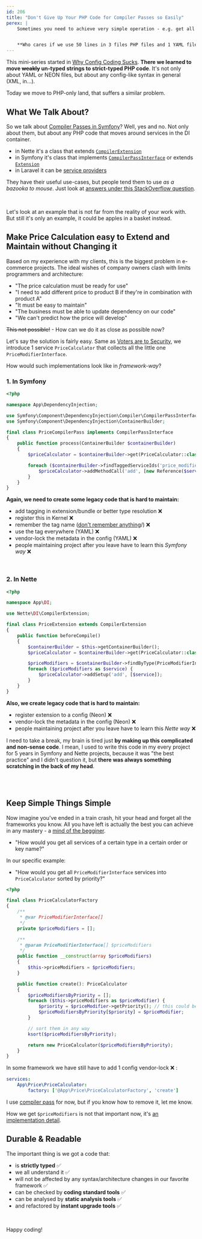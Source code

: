```yaml
---
id: 206
title: "Don't Give Up Your PHP Code for Compiler Passes so Easily"
perex: |
    Sometimes you need to achieve very simple operation - e.g. get all services of a certain type in a certain order or key name. When we start to use a PHP framework, we tend to underestimate our PHP skills and look for *the framework* way.


    **Who cares if we use 50 lines in 3 files PHP files and 1 YAML file instead of 1 factory in 20 lines.** We're cool!
---
```


This mini-series started in [Why Config Coding Sucks](/blog/2019/02/14/why-config-coding-sucks/). **There we learned to move ~~weakly~~ un-typed strings to strict-typed PHP code**. It's not only about YAML or NEON files, but about any config-like syntax in general (XML, in...).

Today we move to PHP-only land, that suffers a similar problem.

## What We Talk About?

So we talk about [Compiler Passes in Symfony](https://symfony.com/doc/current/service_container/compiler_passes.html)? Well, yes and no. Not only about them, but about any PHP code that moves around services in the DI container.

- in Nette it's a class that extends [`CompilerExtension`](/blog/2017/02/15/minimalistic-way-to-create-your-first-nette-extension/)
- in Symfony it's class that implements [`CompilerPassInterface`](https://github.com/symfony/symfony/blob/fba11b4dc34e7c589d8c30d5b6a090387d52e648/src/Symfony/Component/DependencyInjection/Compiler/CompilerPassInterface.php) or extends [`Extension`](https://github.com/symfony/symfony/blob/fba11b4dc34e7c589d8c30d5b6a090387d52e648/src/Symfony/Component/DependencyInjection/Extension/Extension.php)
- in Laravel it can be [service providers](https://laravel.com/docs/master/providers)

They have their useful use-cases, but people tend them to use *as a bazooka to mouse*. Just look at [answers under this StackOverflow question](https://stackoverflow.com/questions/54590981/symfony-4-how-to-access-the-service-from-controller-without-dependency-injectio).

<br>

Let's look at an example that is not far from the reality of your work with. But still it's only an example, it could be apples in a basket instead.

## Make Price Calculation easy to Extend and Maintain without Changing it

Based on my experience with my clients, this is the biggest problem in e-commerce projects. The ideal wishes of company owners clash with limits programmers and architecture:

- "The price calculation must be ready for use"
- "I need to add different price to product B if they're in combination with product A"
- "It must be easy to maintain"
- "The business must be able to update dependency on our code"
- "We can't predict how the price will develop"

~~This not possible!~~ - How can we do it as close as possible now?

Let's say the solution is fairly easy. Same as [Voters are to Security](https://symfony.com/doc/current/security/voters.html), we introduce 1 service `PriceCalculator` that collects all the little one `PriceModifierInterface`.

How would such implementations look like in *framework-way*?

### 1. In Symfony

```php
<?php

namespace App\DependencyInjection;

use Symfony\Component\DependencyInjection\Compiler\CompilerPassInterface;
use Symfony\Component\DependencyInjection\ContainerBuilder;

final class PriceCompilerPass implements CompilerPassInterface
{
    public function process(ContainerBuilder $containerBuilder)
    {
        $priceCalculator = $containerBuilder->get(PriceCalculator::class);

        foreach ($containerBuilder->findTaggedServiceIds('price_modifier') as $service => $tags) {
            $priceCalculator->addMethodCall('add', [new Reference($service)]);
        }
    }
}
```

**Again, we need to create some legacy code that is hard to maintain:**

- add tagging in extension/bundle or better type resolution ❌
- register this in Kernel ❌
- remember the tag name ([don't remember anything](/blog/2018/08/27/why-and-how-to-avoid-the-memory-lock)/) ❌
- use the tag everywhere (YAML) ❌
- vendor-lock the metadata in the config (YAML) ❌
- people maintaining project after you leave have to learn this *Symfony way* ❌

<br>

### 2. In Nette

```php
<?php

namespace App\DI;

use Nette\DI\CompilerExtension;

final class PriceExtension extends CompilerExtension
{
    public function beforeCompile()
    {
        $containerBuilder = $this->getContainerBuilder();
        $priceCalculator = $containerBuilder->get(PriceCalculator::class);

        $priceModifiers = $containerBuilder->findByType(PriceModifierInterface::class);
        foreach ($priceModifiers as $service) {
            $priceCalculator->addSetup('add', [$service]);
        }
    }
}
```

**Also, we create legacy code that is hard to maintain:**

- register extension to a config (Neon) ❌
- vendor-lock the metadata in the config (Neon) ❌
- people maintaining project after you leave have to learn this *Nette way* ❌

I need to take a break, my brain is tired just **by making up this complicated and non-sense code**. I mean, I used to write this code in my every project for 5 years in Symfony and Nette projects, because it was "the best practice" and I didn't question it, but **there was always something scratching in the back of my head**.

<br>
<br>

## Keep Simple Things Simple

Now imagine you've ended in a train crash, hit your head and forget all the frameworks you know. All you have left is actually the best you can achieve in any mastery - a [mind of the begginer](https://zenhabits.net/beginner).

- "How would you get all services of a certain type in a certain order or key name?"

In our specific example:

- "How would you get all `PriceModifierInterface` services into `PriceCalculator` sorted by priority?"

```php
<?php

final class PriceCalculatorFactory
{
    /**
     * @var PriceModifierInterface[]
     */
    private $priceModifiers = [];

    /**
     * @param PriceModifierInterface[] $priceModifiers
     */
    public function __construct(array $priceModifiers)
    {
        $this->priceModifiers = $priceModifiers;
    }

    public function create(): PriceCalculator
    {
        $priceModifiersByPriority = [];
        foreach ($this->priceModifiers as $priceModifier) {
            $priority = $priceModifier->getPriority(); // this could be "getKey()" or any metadata
            $priceModifiersByPriority[$priority] = $priceModifier;
        }

        // sort them in any way
        ksort($priceModifiersByPriority);

        return new PriceCalculator($priceModifiersByPriority);
    }
}
```

In some framework we have still have to add 1 config vendor-lock ❌ :

```yaml
services:
    App\Price\PriceCalculator:
        factory: ['@App\Price\PriceCalculatorFactory', 'create']
```

I use [compiler pass](https://github.com/symplify/package-builder#do-not-repeat-simple-factories) for now, but if you know how to remove it, let me know.

How we get `$priceModifiers` is not that important now, it's [an implementation detail](/blog/2018/11/12/will-autowired-arrays-finally-deprecate-tags-in-symfony-and-nette/).

## Durable & Readable

The important thing is we got a code that:

- is **strictly typed** ✅
- we all understand it ✅
- will not be affected by any syntax/architecture changes in our favorite framework ✅
- can be checked by **coding standard tools** ✅
- can be analysed by **static analysis tools** ✅
- and refactored by **instant upgrade tools** ✅

<br>

Happy coding!
